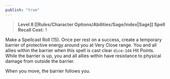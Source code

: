 ```yaml
---
publish: "true"
---
```

> **Level 8 [[Rules/Character Options/Abilities/Sage/index|Sage]] Spell**
> **Recall Cost:** 1

Make a Spellcast Roll (15). Once per rest on a success, create a temporary barrier of protective energy around you at Very Close range. You and all allies within the barrier when this spell is cast clear `dice:1d4` Hit Points. While the barrier is up, you and all allies within have resistance to physical damage from outside the barrier.

When you move, the barrier follows you.
